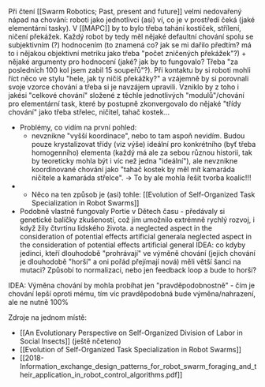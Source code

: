Při čtení [[Swarm Robotics; Past, present and future]]
velmi nedovařený nápad na chování: roboti jako jednotlivci (asi) ví, co je v prostředí čeká (jaké elementární tasky). V [[MAPC]] by to bylo třeba tahání kostiček, střílení, ničení překážek. Každý robot by tedy měl nějaké defaultní chování spolu se subjektivním (?) hodnocením (to znamená co? jak se mi dařilo předtím? má to i nějakou objektivní metriku jako třeba "počet zničených překážek"?) + nějaké argumenty pro hodnocení (jaké? jak by to fungovalo? Třeba "za posledních 100 kol jsem zabil 15 soupeřů"?). Při kontaktu by si roboti mohli říct něco ve stylu "hele, jak ty ničíš překážky?" a vzájemně by si porovnali svoje vzorce chování a třeba si je navzájem upravili.  Vzniklo by z toho i jakési "celkové chování" složené z těchle jednotlivých "modulů"/chování pro elementární task, které by postupně zkonvergovalo do nějaké "třídy chování" jako třeba střelec, ničitel, tahač kostek... 
* Problémy, co vidím na první pohled: 
	* nevznikne "vyšší koordinace", nebo to tam aspoň nevidím. Budou pouze krystalizovat třídy (viz výše) ideální pro konkrétního (byť třeba homogenního) elementa (každý má ale za sebou různou historii, tak by teoreticky mohla být i víc než jedna "ideální"), ale nevznikne koordinované chování jako "tahač kostek by měl mít kamaráda ničitele a kamaráda střelce". -> To by ale mohla řešit tvorba koalic!!!
* * Něco na ten způsob je (asi) tohle: [[Evolution of Self-Organized Task Specialization in Robot Swarms]]
* Podobně vlastně fungovaly Portie v Dětech času - předávaly si genetické balíčky zkušeností, což jim umožnilo extrémně rychlý rozvoj, i když žily čtvrtinu lidského života.
a neglected aspect in the consideration of potential effects artificial generala neglected aspect in the consideration of potential effects artificial general
IDEA: co kdyby jedinci, kteří dlouhodobě "prohrávají" ve výměně chování (jejich chování je dlouhodobě "horší" a oni pořád přejímají nová) měli větší šanci na mutaci? Způsobí to normalizaci, nebo jen feedback loop a bude to horší?

IDEA: Výměna chování by mohla probíhat jen "pravděpodobnostně" - čím je chování lepší oproti mému, tím víc pravděpodobná bude výměna/nahrazení, ale ne nutně 100%


Zdroje na jednom místě: 
* [[An Evolutionary Perspective on Self-Organized Division of Labor in Social Insects]] (ještě nčeteno)
* [[Evolution of Self-Organized Task Specialization in Robot Swarms]] 
* [[2018-Information_exchange_design_patterns_for_robot_swarm_foraging_and_their_application_in_robot_control_algorithms.pdf]]